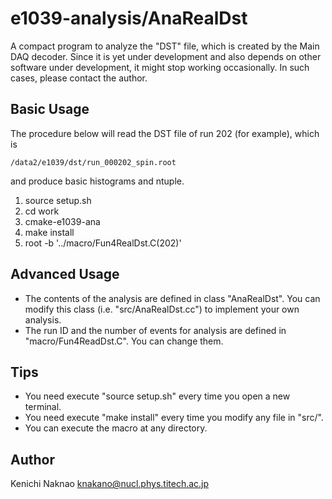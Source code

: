 # e1039-analysis/AnaRealDst

A compact program to analyze the "DST" file, which is created by the Main DAQ decoder.
Since it is yet under development and also depends on other software under development,
it might stop working occasionally.  In such cases, please contact the author.

## Basic Usage

The procedure below will read the DST file of run 202 (for example), which is
```
/data2/e1039/dst/run_000202_spin.root
```
and produce basic histograms and ntuple.

1. source setup.sh
1. cd work
1. cmake-e1039-ana
1. make install
1. root -b '../macro/Fun4RealDst.C(202)'

## Advanced Usage

- The contents of the analysis are defined in class "AnaRealDst".
  You can modify this class (i.e. "src/AnaRealDst.cc") to implement your own analysis.
- The run ID and the number of events for analysis are defined in "macro/Fun4ReadDst.C".
  You can change them.

## Tips

- You need execute "source setup.sh" every time you open a new terminal.
- You need execute "make install" every time you modify any file in "src/".
- You can execute the macro at any directory.

## Author

Kenichi Naknao <knakano@nucl.phys.titech.ac.jp>
